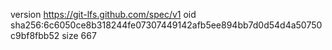 version https://git-lfs.github.com/spec/v1
oid sha256:6c6050ce8b318244fe07307449142afb5ee894bb7d0d54d4a50750c9bf8fbb52
size 667
